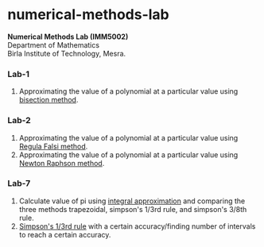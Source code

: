 # numerical-methods-lab
**Numerical Methods Lab (IMM5002)<br/>**
Department of Mathematics<br/>
Birla Institute of Technology, Mesra.<br/>

### Lab-1
1. Approximating the value of a polynomial at a particular value using [bisection method](https://en.wikipedia.org/wiki/Bisection_method).
### Lab-2 
1. Approximating the value of a polynomial at a particular value using [Regula Falsi method](https://en.wikipedia.org/wiki/Regula_falsi).
2. Approximating the value of a polynomial at a particular value using [Newton Raphson method](https://brilliant.org/wiki/newton-raphson-method/).
### Lab-7
1. Calculate value of pi using [integral approximation](https://math.stackexchange.com/questions/22777/calculate-pi-precisely-using-integrals) and comparing the three methods trapezoidal, simpson's 1/3rd rule, and simpson's 3/8th rule.
2. [Simpson's 1/3rd rule](https://en.wikipedia.org/wiki/Simpson%27s_rule) with a certain accuracy/finding number of intervals to reach a certain accuracy.
